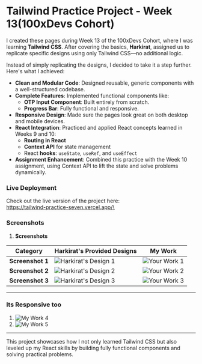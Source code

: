 # Tailwind Practice Project - Week 13(100xDevs Cohort)

I created these pages during Week 13 of the 100xDevs Cohort, where I was learning **Tailwind CSS**. After covering the basics,  **Harkirat**, assigned us to replicate specific designs using only Tailwind CSS—no additional logic. 

Instead of simply replicating the designs, I decided to take it a step further. Here's what I achieved:

- **Clean and Modular Code**: Designed reusable, generic components with a well-structured codebase.
- **Complete Features**: Implemented functional components like:
  - **OTP Input Component**: Built entirely from scratch.
  - **Progress Bar**: Fully functional and responsive.
- **Responsive Design**: Made sure the pages look great on both desktop and mobile devices.
- **React Integration**: Practiced and applied React concepts learned in Weeks 9 and 10:
  - **Routing in React**
  - **Context API** for state management
  - React **hooks**: `useState`, `useRef`, and `useEffect`
- **Assignment Enhancement**: Combined this practice with the Week 10 assignment, using Context API to lift the state and solve problems dynamically.

### Live Deployment

Check out the live version of the project here:  
https://tailwind-practice-seven.vercel.app/\

### Screenshots

1. **Screenshots**  

| **Category**                  | **Harkirat's Provided Designs**                                                                                                   | **My Work**                                                                                                            |
|-------------------------------|-----------------------------------------------------------------------------------------------------------------------------|-------------------------------------------------------------------------------------------------------------------------|
| **Screenshot 1**       | ![Harkirat's Design 1](https://github.com/user-attachments/assets/780d1cf7-94c4-4a20-96f9-39bf01cec4c0)                         | ![Your Work 1](https://github.com/user-attachments/assets/91398948-ace3-44d8-8cc3-7abbdf58216d)                          |
| **Screenshot 2**       | ![Harkirat's Design 2](https://github.com/user-attachments/assets/c62a8039-3976-4a28-96db-03b1dc95be11)                         | ![Your Work 2](https://github.com/user-attachments/assets/3b089c78-3271-4462-86d2-ccb7eab66af4)                          |
| **Screenshot 3**       | ![Harkirat's Design 3](https://github.com/user-attachments/assets/d3a25e08-537d-4494-b6d8-70daf533a3b6)                         | ![Your Work 3](https://github.com/user-attachments/assets/f8220d8f-f9b4-44aa-a8bb-8e75beee6883)                          |

---

### **Its Responsive too**

1. ![My Work 4](https://github.com/user-attachments/assets/6a04d35b-4b5a-4b0f-8b46-ab1c120a4cf4)
2. ![My Work 5](https://github.com/user-attachments/assets/a9d04f24-0a0c-4012-8ea5-b85bf9c54d18)

---

This project showcases how I not only learned Tailwind CSS but also leveled up my React skills by building fully functional components and solving practical problems.
